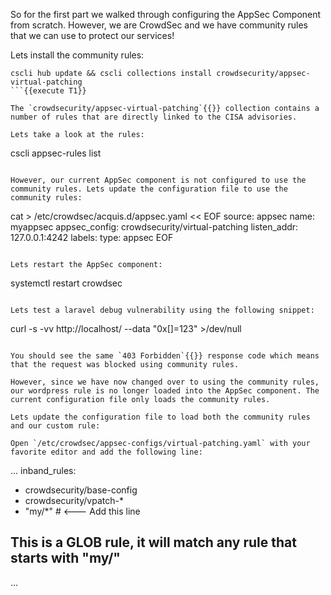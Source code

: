 So for the first part we walked through configuring the AppSec Component from scratch. However, we are CrowdSec and we have community rules that we can use to protect our services!

Lets install the community rules:

```
cscli hub update && cscli collections install crowdsecurity/appsec-virtual-patching
```{{execute T1}}

The `crowdsecurity/appsec-virtual-patching`{{}} collection contains a number of rules that are directly linked to the CISA advisories.

Lets take a look at the rules:

```
cscli appsec-rules list
```{{execute T1}}

However, our current AppSec component is not configured to use the community rules. Lets update the configuration file to use the community rules:

```
cat > /etc/crowdsec/acquis.d/appsec.yaml << EOF
source: appsec
name: myappsec
appsec_config: crowdsecurity/virtual-patching
listen_addr: 127.0.0.1:4242
labels:
  type: appsec
EOF
```{{execute T1}}

Lets restart the AppSec component:

```
systemctl restart crowdsec
```{{execute T1}}

Lets test a laravel debug vulnerability using the following snippet:

```
curl -s -vv http://localhost/ --data "0x[]=123" >/dev/null
```{{execute T1}}

You should see the same `403 Forbidden`{{}} response code which means that the request was blocked using community rules.

However, since we have now changed over to using the community rules, our wordpress rule is no longer loaded into the AppSec component. The current configuration file only loads the community rules.

Lets update the configuration file to load both the community rules and our custom rule:

Open `/etc/crowdsec/appsec-configs/virtual-patching.yaml` with your favorite editor and add the following line:

```
...
inband_rules:
 - crowdsecurity/base-config 
 - crowdsecurity/vpatch-*
 - "my/*" # <--- Add this line
## This is a GLOB rule, it will match any rule that starts with "my/"
...
```{{}}